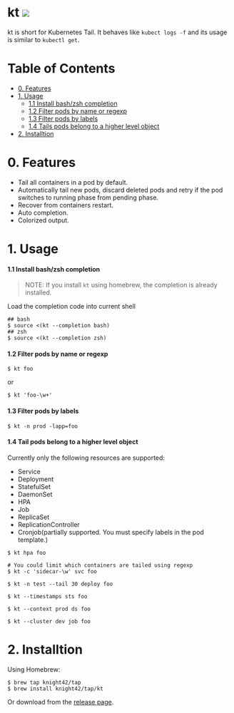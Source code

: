 # kt ![](https://github.com/knight42/kt/workflows/Cross%20Platform%20Build/badge.svg)

kt is short for Kubernetes Tail. It behaves like `kubect logs -f` and
its usage is similar to `kubectl get`.

# Table of Contents

* [0. Features](#0-features)
* [1. Usage](#1-usage)
    * [1.1 Install bash/zsh completion](#11-install-bashzsh-completion)
    * [1.2 Filter pods by name or regexp](#12-filter-pods-by-name-or-regexp)
    * [1.3 Filter pods by labels](#13-filter-pods-by-labels)
    * [1.4 Tails pods belong to a higher level object](#14-tails-pods-belong-to-a-higher-level-object)
* [2. Installtion](#2-installtion)

# 0. Features

* Tail all containers in a pod by default.
* Automatically tail new pods, discard deleted pods and retry if the pod
switches to running phase from pending phase.
* Recover from containers restart.
* Auto completion.
* Colorized output.

# 1. Usage

#### 1.1 Install bash/zsh completion

> NOTE: If you install `kt` using homebrew, the completion is already installed.

Load the completion code into current shell
```
## bash
$ source <(kt --completion bash)
## zsh
$ source <(kt --completion zsh)
```

#### 1.2 Filter pods by name or regexp

```
$ kt foo
```
or

```
$ kt 'foo-\w+'
```

#### 1.3 Filter pods by labels

```
$ kt -n prod -lapp=foo
```

#### 1.4 Tail pods belong to a higher level object

Currently only the following resources are supported:
* Service
* Deployment
* StatefulSet
* DaemonSet
* HPA
* Job
* ReplicaSet
* ReplicationController
* Cronjob(partially supported. You must specify labels in the pod template.)

```
$ kt hpa foo

# You could limit which containers are tailed using regexp
$ kt -c 'sidecar-\w' svc foo

$ kt -n test --tail 30 deploy foo

$ kt --timestamps sts foo

$ kt --context prod ds foo

$ kt --cluster dev job foo
```

# 2. Installtion

Using Homebrew:
```
$ brew tap knight42/tap
$ brew install knight42/tap/kt
```

Or download from the [release page](https://github.com/knight42/kt/releases).
